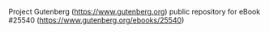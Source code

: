 Project Gutenberg (https://www.gutenberg.org) public repository for eBook #25540 (https://www.gutenberg.org/ebooks/25540)
